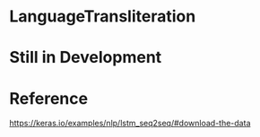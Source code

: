 # LanguageTransliteration

# Still in Development

# Reference
https://keras.io/examples/nlp/lstm_seq2seq/#download-the-data
